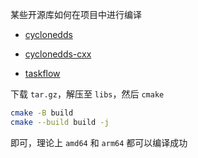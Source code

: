 某些开源库如何在项目中进行编译

* [cyclonedds](https://github.com/eclipse-cyclonedds/cyclonedds/tags)

* [cyclonedds-cxx](https://github.com/eclipse-cyclonedds/cyclonedds-cxx/tags)

* [taskflow](https://github.com/taskflow/taskflow/tags)

下载 `tar.gz`，解压至 `libs`，然后 `cmake` 

```bash
cmake -B build
cmake --build build -j
```

即可，理论上 `amd64` 和 `arm64` 都可以编译成功